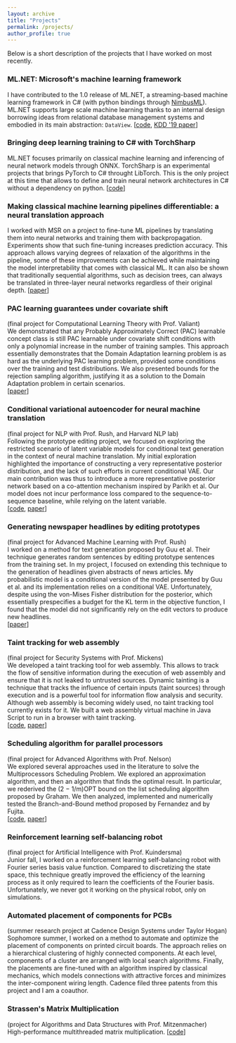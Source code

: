 ```yaml
---
layout: archive
title: "Projects"
permalink: /projects/
author_profile: true
---
```


Below is a short description of the projects that I have worked on most recently.

### ML<span></span>.NET: Microsoft's machine learning framework
I have contributed to the 1.0 release of ML<span></span>.NET, a streaming-based machine learning framework in C# (with python bindings through [NimbusML](https://github.com/Microsoft/NimbusML)).
ML<span></span>.NET supports large scale machine learning thanks to an internal design borrowing ideas from relational database management systems and embodied in its main abstraction: `DataView`.
[[code](https://github.com/dotnet/machinelearning), [KDD '19 paper](https://arxiv.org/abs/1905.05715)]

### Bringing deep learning training to C# with TorchSharp
ML<span></span>.NET focuses primarily on classical machine learning and inferencing of neural network models through ONNX.
TorchSharp is an experimental projects that brings PyTorch to C# throught LibTorch.
This is the only project at this time that allows to define and train neural network architectures in C# without a dependency on python.
[[code](https://github.com/xamarin/TorchSharp)]

### Making classical machine learning pipelines differentiable: a neural translation approach
I worked with MSR on a project to fine-tune ML pipelines by translating them into neural networks and training them with backpropagation.
Experiments show that such fine-tuning increases prediction accuracy.
This approach allows varying degrees of relaxation of the algorithms in the pipeline, some of these improvements can be achieved while maintaining the model interpretability that comes with classical ML.
It can also be shown that traditionally sequential algorithms, such as decision trees, can always be translated in three-layer neural networks regardless of their original depth.
[[paper](https://arxiv.org/abs/1906.03822)]

### PAC learning guarantees under covariate shift
(final project for Computational Learning Theory with Prof. Valiant)  
We demonstrated that any Probably Approximately Correct (PAC) learnable concept class is still PAC learnable under covariate shift conditions with only a polynomial increase in the number of training samples. This approach essentially demonstrates that the Domain Adaptation learning problem is as hard as the underlying PAC learning problem, provided some conditions over the training and test distributions. We also presented bounds for the rejection sampling algorithm, justifying it as a solution to the Domain Adaptation problem in certain scenarios.  
[[paper](https://arxiv.org/abs/1812.06393)]

### Conditional variational autoencoder for neural machine translation
(final project for NLP with Prof. Rush, and Harvard NLP lab)  
Following the prototype editing project, we focused on exploring the restricted scenario of latent variable models for conditional text generation in the context of neural machine translation. My initial exploration highlighted the importance of constructing a very representative posterior distribution, and the lack of such efforts in current conditional VAE. Our main contribution was thus to introduce a more representative posterior network based on a co-attention mechanism inspired by Parikh et al. Our model does not incur performance loss compared to the sequence-to-sequence baseline, while relying on the latent variable.  
[[code](https://github.com/artidoro/conditional-vae), [paper](https://arxiv.org/abs/1812.04405)]

### Generating newspaper headlines by editing prototypes
(final project for Advanced Machine Learning with Prof. Rush)  
I worked on a method for text generation proposed by Guu et al. Their technique generates random sentences by editing prototype sentences from the training set. In my project, I focused on extending this technique to the generation of headlines given abstracts of news articles. My probabilistic model is a conditional version of the model presented by Guu et al. and its implementation relies on a conditional VAE. Unfortunately, despite using the von-Mises Fisher distribution for the posterior, which essentially prespecifies a budget for the KL term in the objective function, I found that the model did not significantly rely on the edit vectors to produce new headlines.  
[[paper](https://artidoro.github.io/files/Conditional_Prototype_Editing_for_Abstractive_Summarization.pdf)]

### Taint tracking for web assembly
(final project for Security Systems with Prof. Mickens)  
We developed a taint tracking tool for web assembly. This allows to track the flow of sensitive information during the execution of web assembly and ensure that it is not leaked to untrusted sources. Dynamic tainting is a technique that tracks the influence of certain inputs (taint sources) through execution and is a powerful tool for information flow analysis and security. Although web assembly is becoming widely used, no taint tracking tool currently exists for it. We built a web assembly virtual machine in Java Script to run in a browser with taint tracking.  
[[code](https://github.com/aronszanto/wasm-taint-tracking), [paper](https://arxiv.org/abs/1807.08349)]

### Scheduling algorithm for parallel processors 
(final project for Advanced Algorithms with Prof. Nelson)  
We explored several approaches used in the literature to solve the Multiprocessors Scheduling Problem. We explored an approximation algorithm, and then an algorithm that finds the optimal result. In particular, we rederived the (2 − 1/m)OPT bound on the list scheduling algorithm proposed by Graham. We then analyzed, implemented and numerically tested the Branch-and-Bound method proposed by Fernandez and by Fujita.  
[[code](https://github.com/artidoro/scheduling), [paper](https://artidoro.github.io/files/Analyzing_Branch_and_Bound_Algorithms_for_the_Multiprocessor_Scheduling_Problem.pdf)]

### Reinforcement learning self-balancing robot
(final project for Artificial Intelligence with Prof. Kuindersma)  
Junior fall, I worked on a reinforcement learning self-balancing robot with Fourier series basis value function. Compared to discretizing the state space, this technique greatly improved the efficiency of the learning process as it only required to learn the coefficients of the Fourier basis. Unfortunately, we never got it working on the physical robot, only on simulations.  

### Automated placement of components for PCBs
(summer research project at Cadence Design Systems under Taylor Hogan)  
Sophomore summer, I worked on a method to automate and optimize the placement of components on printed circuit boards. The approach relies on a hierarchical clustering of highly connected components. At each level, components of a cluster are arranged with local search algorithms. Finally, the placements are fine-tuned with an algorithm inspired by classical mechanics, which models connections with attractive forces and minimizes the inter-component wiring length. Cadence filed three patents from this project and I am a coauthor.

### Strassen's Matrix Multiplication
(project for Algorithms and Data Structures with Prof. Mitzenmacher)  
High-performance multithreaded matrix multiplication.
[[code](https://github.com/aronszanto/strassen)]